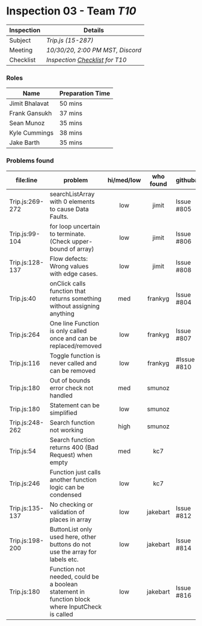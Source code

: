 # Inspection 03 - Team *T10* 
 
| Inspection | Details |
| ----- | ----- |
| Subject | *Trip.js (15-287)* |
| Meeting | *10/30/20, 2:00 PM MST, Discord* |
| Checklist | *Inspection [Checklist](https://github.com/csucs314f20/t10/blob/master/reports/checklist.md) for T10* |

### Roles

| Name | Preparation Time |
| ---- | ---- |
| Jimit Bhalavat | 50 mins |
| Frank Gansukh | 37 mins |
| Sean Munoz | 35 mins |
| Kyle Cummings | 38 mins |
| Jake Barth | 35 mins |

### Problems found

| file:line | problem | hi/med/low | who found | github#  |
| --- | --- | :---: | :---: | --- |
| Trip.js:269-272 | searchListArray with 0 elements to cause Data Faults. | low | jimit | Issue #805 |
| Trip.js:99-104 | for loop uncertain to terminate. (Check upper-bound of array) | low | jimit | Issue #806 |
| Trip.js:128-137 | Flow defects: Wrong values with edge cases. | low | jimit | Issue #808 |
| Trip.js:40 | onClick calls function that returns something without assigning anything | med | frankyg | Issue #804 |
| Trip.js:264 | One line Function is only called once and can be replaced/removed | low | frankyg | Issue #807 |
| Trip.js:116 | Toggle function is never called and can be removed | low | frankyg | #Issue #810 |
| Trip.js:180 | Out of bounds error check not handled | med | smunoz | |
| Trip.js:180 | Statement can be simplified | low | smunoz | |
| Trip.js:248-262 | Search function not working | high | smunoz | |
| Trip.js:54 | Search function returns 400 (Bad Request) when empty | med | kc7 | |
| Trip.js:246 | Function just calls another function logic can be condensed | low | kc7 | |
| Trip.js:135-137 | No checking or validation of places in array | low | jakebart | Issue #812 |
| Trip.js:198-200 | ButtonList only used here, other buttons do not use the array for labels etc. | low | jakebart | Issue #814 |
| Trip.js:180 | Function not needed, could be a boolean statement in function block where InputCheck is called | low | jakebart | Issue #816 |
